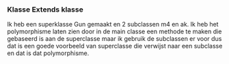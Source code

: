 ### Klasse Extends klasse

Ik heb een superklasse Gun gemaakt en 2 subclassen m4 en ak. Ik heb het polymorphisme
laten zien door in de main classe een methode te maken die gebaseerd is aan de superclasse
maar ik gebruik de subclassen er voor dus dat is een goede voorbeeld van superclasse
die verwijst naar een subclasse en dat is dat polymorphisme.